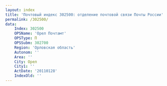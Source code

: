 ```yaml
---
layout: index
title: 'Почтовый индекс 302500: отделение почтовой связи Почты России'
permalink: /302500/
data:
    Index: 302500
    OPSName: 'Орел Почтамт'
    OPSType: П
    OPSSubm: 302700
    Region: 'Орловская область'
    Autonom: ''
    Area: ''
    City: Орел
    City1: ''
    ActDate: '20110128'
    IndexOld: ''
---
```

